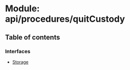 # Module: api/procedures/quitCustody

## Table of contents

### Interfaces

- [Storage](../wiki/api.procedures.quitCustody.Storage)
